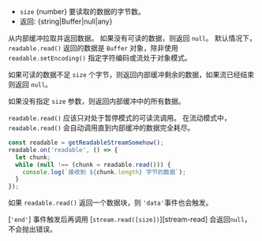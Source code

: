 <!-- YAML
added: v0.9.4
-->

* `size` {number} 要读取的数据的字节数。
* 返回: {string|Buffer|null|any}

从内部缓冲拉取并返回数据。
如果没有可读的数据，则返回 `null`。
默认情况下，`readable.read()` 返回的数据是 `Buffer` 对象，除非使用 `readable.setEncoding()` 指定字符编码或流处于对象模式。

如果可读的数据不足 `size` 个字节，则返回内部缓冲剩余的数据，如果流已经结束则返回 `null`。

如果没有指定 `size` 参数，则返回内部缓冲中的所有数据。

`readable.read()` 应该只对处于暂停模式的可读流调用。
在流动模式中，`readable.read()` 会自动调用直到内部缓冲的数据完全耗尽。

```js
const readable = getReadableStreamSomehow();
readable.on('readable', () => {
  let chunk;
  while (null !== (chunk = readable.read())) {
    console.log(`接收到 ${chunk.length} 字节的数据`);
  }
});
```

如果 `readable.read()` 返回一个数据块，则 `'data'`事件也会触发。

[`'end'`] 事件触发后再调用 [`stream.read([size])`][stream-read] 会返回`null`，不会抛出错误。

